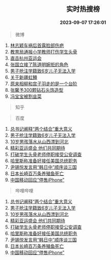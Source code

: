 <div align="center"><h2>实时热搜榜</h2><h4>2023-09-07 17:26:01</h4></div>

> 微博  

1. [林志颖车祸后首露脸部伤疤](https://s.weibo.com/weibo?q=%23%E6%9E%97%E5%BF%97%E9%A2%96%E8%BD%A6%E7%A5%B8%E5%90%8E%E9%A6%96%E9%9C%B2%E8%84%B8%E9%83%A8%E4%BC%A4%E7%96%A4%23&t=31&band_rank=1&Refer=top)<br />
2. [教育局通报小学教师打伤学生头骨](https://s.weibo.com/weibo?q=%23%E6%95%99%E8%82%B2%E5%B1%80%E9%80%9A%E6%8A%A5%E5%B0%8F%E5%AD%A6%E6%95%99%E5%B8%88%E6%89%93%E4%BC%A4%E5%AD%A6%E7%94%9F%E5%A4%B4%E9%AA%A8%23&t=31&band_rank=2&Refer=top)<br />
3. [直击杭州亚运会](https://s.weibo.com/weibo?q=%23%E7%9B%B4%E5%87%BB%E6%9D%AD%E5%B7%9E%E4%BA%9A%E8%BF%90%E4%BC%9A%23&t=31&band_rank=3&Refer=top)<br />
4. [张国立接了陈道明婉拒的角色](https://s.weibo.com/weibo?q=%23%E5%BC%A0%E5%9B%BD%E7%AB%8B%E6%8E%A5%E4%BA%86%E9%99%88%E9%81%93%E6%98%8E%E5%A9%89%E6%8B%92%E7%9A%84%E8%A7%92%E8%89%B2%23&t=31&band_rank=4&Refer=top)<br />
5. [男子抢注学籍致6岁儿子无法入学](https://s.weibo.com/weibo?q=%23%E7%94%B7%E5%AD%90%E6%8A%A2%E6%B3%A8%E5%AD%A6%E7%B1%8D%E8%87%B46%E5%B2%81%E5%84%BF%E5%AD%90%E6%97%A0%E6%B3%95%E5%85%A5%E5%AD%A6%23&t=31&band_rank=5&Refer=top)<br />
6. [关于新疆虹鳟](https://s.weibo.com/weibo?q=%E5%85%B3%E4%BA%8E%E6%96%B0%E7%96%86%E8%99%B9%E9%B3%9F&t=31&band_rank=6&Refer=top)<br />
7. [原来相柳和宫子羽走的是一个台阶](https://s.weibo.com/weibo?q=%23%E5%8E%9F%E6%9D%A5%E7%9B%B8%E6%9F%B3%E5%92%8C%E5%AE%AB%E5%AD%90%E7%BE%BD%E8%B5%B0%E7%9A%84%E6%98%AF%E4%B8%80%E4%B8%AA%E5%8F%B0%E9%98%B6%23&t=31&band_rank=7&Refer=top)<br />
8. [张馨予300颗钻石头饰造型](https://s.weibo.com/weibo?q=%23%E5%BC%A0%E9%A6%A8%E4%BA%88300%E9%A2%97%E9%92%BB%E7%9F%B3%E5%A4%B4%E9%A5%B0%E9%80%A0%E5%9E%8B%23&t=31&band_rank=8&Refer=top)<br />
9. [冯宝宝被割韭菜](https://s.weibo.com/weibo?q=%23%E5%86%AF%E5%AE%9D%E5%AE%9D%E8%A2%AB%E5%89%B2%E9%9F%AD%E8%8F%9C%23&t=31&band_rank=9&Refer=top)<br />

> 知乎  


> 百度  

1. [总书记阐释“两个结合”重大意义](https://www.baidu.com/s?wd=%E6%80%BB%E4%B9%A6%E8%AE%B0%E9%98%90%E9%87%8A%E2%80%9C%E4%B8%A4%E4%B8%AA%E7%BB%93%E5%90%88%E2%80%9D%E9%87%8D%E5%A4%A7%E6%84%8F%E4%B9%89&sa=fyb_news&rsv_dl=fyb_news)<br />
2. [男子抢注学籍致6岁儿子无法入学](https://www.baidu.com/s?wd=%E7%94%B7%E5%AD%90%E6%8A%A2%E6%B3%A8%E5%AD%A6%E7%B1%8D%E8%87%B46%E5%B2%81%E5%84%BF%E5%AD%90%E6%97%A0%E6%B3%95%E5%85%A5%E5%AD%A6&sa=fyb_news&rsv_dl=fyb_news)<br />
3. [10岁男孩落水从山西漂到河北](https://www.baidu.com/s?wd=10%E5%B2%81%E7%94%B7%E5%AD%A9%E8%90%BD%E6%B0%B4%E4%BB%8E%E5%B1%B1%E8%A5%BF%E6%BC%82%E5%88%B0%E6%B2%B3%E5%8C%97&sa=fyb_news&rsv_dl=fyb_news)<br />
4. [精彩亚运盛会 他们共同期待](https://www.baidu.com/s?wd=%E7%B2%BE%E5%BD%A9%E4%BA%9A%E8%BF%90%E7%9B%9B%E4%BC%9A+%E4%BB%96%E4%BB%AC%E5%85%B1%E5%90%8C%E6%9C%9F%E5%BE%85&sa=fyb_news&rsv_dl=fyb_news)<br />
5. [打破学生头骨老师停职接受公安调查](https://www.baidu.com/s?wd=%E6%89%93%E7%A0%B4%E5%AD%A6%E7%94%9F%E5%A4%B4%E9%AA%A8%E8%80%81%E5%B8%88%E5%81%9C%E8%81%8C%E6%8E%A5%E5%8F%97%E5%85%AC%E5%AE%89%E8%B0%83%E6%9F%A5&sa=fyb_news&rsv_dl=fyb_news)<br />
6. [哈里斯称准备好接任美国总统职务](https://www.baidu.com/s?wd=%E5%93%88%E9%87%8C%E6%96%AF%E7%A7%B0%E5%87%86%E5%A4%87%E5%A5%BD%E6%8E%A5%E4%BB%BB%E7%BE%8E%E5%9B%BD%E6%80%BB%E7%BB%9F%E8%81%8C%E5%8A%A1&sa=fyb_news&rsv_dl=fyb_news)<br />
7. [尹锡悦发言用“韩日中”顺序谈三国](https://www.baidu.com/s?wd=%E5%B0%B9%E9%94%A1%E6%82%A6%E5%8F%91%E8%A8%80%E7%94%A8%E2%80%9C%E9%9F%A9%E6%97%A5%E4%B8%AD%E2%80%9D%E9%A1%BA%E5%BA%8F%E8%B0%88%E4%B8%89%E5%9B%BD&sa=fyb_news&rsv_dl=fyb_news)<br />
8. [日本长崎百万条养殖鱼死亡](https://www.baidu.com/s?wd=%E6%97%A5%E6%9C%AC%E9%95%BF%E5%B4%8E%E7%99%BE%E4%B8%87%E6%9D%A1%E5%85%BB%E6%AE%96%E9%B1%BC%E6%AD%BB%E4%BA%A1&sa=fyb_news&rsv_dl=fyb_news)<br />
9. [中国移动回应“停售iPhone”](https://www.baidu.com/s?wd=%E4%B8%AD%E5%9B%BD%E7%A7%BB%E5%8A%A8%E5%9B%9E%E5%BA%94%E2%80%9C%E5%81%9C%E5%94%AEiPhone%E2%80%9D&sa=fyb_news&rsv_dl=fyb_news)<br />

> 哔哩哔哩  

1. [总书记阐释“两个结合”重大意义](https://www.baidu.com/s?wd=%E6%80%BB%E4%B9%A6%E8%AE%B0%E9%98%90%E9%87%8A%E2%80%9C%E4%B8%A4%E4%B8%AA%E7%BB%93%E5%90%88%E2%80%9D%E9%87%8D%E5%A4%A7%E6%84%8F%E4%B9%89&sa=fyb_news&rsv_dl=fyb_news)<br />
2. [男子抢注学籍致6岁儿子无法入学](https://www.baidu.com/s?wd=%E7%94%B7%E5%AD%90%E6%8A%A2%E6%B3%A8%E5%AD%A6%E7%B1%8D%E8%87%B46%E5%B2%81%E5%84%BF%E5%AD%90%E6%97%A0%E6%B3%95%E5%85%A5%E5%AD%A6&sa=fyb_news&rsv_dl=fyb_news)<br />
3. [10岁男孩落水从山西漂到河北](https://www.baidu.com/s?wd=10%E5%B2%81%E7%94%B7%E5%AD%A9%E8%90%BD%E6%B0%B4%E4%BB%8E%E5%B1%B1%E8%A5%BF%E6%BC%82%E5%88%B0%E6%B2%B3%E5%8C%97&sa=fyb_news&rsv_dl=fyb_news)<br />
4. [精彩亚运盛会 他们共同期待](https://www.baidu.com/s?wd=%E7%B2%BE%E5%BD%A9%E4%BA%9A%E8%BF%90%E7%9B%9B%E4%BC%9A+%E4%BB%96%E4%BB%AC%E5%85%B1%E5%90%8C%E6%9C%9F%E5%BE%85&sa=fyb_news&rsv_dl=fyb_news)<br />
5. [打破学生头骨老师停职接受公安调查](https://www.baidu.com/s?wd=%E6%89%93%E7%A0%B4%E5%AD%A6%E7%94%9F%E5%A4%B4%E9%AA%A8%E8%80%81%E5%B8%88%E5%81%9C%E8%81%8C%E6%8E%A5%E5%8F%97%E5%85%AC%E5%AE%89%E8%B0%83%E6%9F%A5&sa=fyb_news&rsv_dl=fyb_news)<br />
6. [哈里斯称准备好接任美国总统职务](https://www.baidu.com/s?wd=%E5%93%88%E9%87%8C%E6%96%AF%E7%A7%B0%E5%87%86%E5%A4%87%E5%A5%BD%E6%8E%A5%E4%BB%BB%E7%BE%8E%E5%9B%BD%E6%80%BB%E7%BB%9F%E8%81%8C%E5%8A%A1&sa=fyb_news&rsv_dl=fyb_news)<br />
7. [尹锡悦发言用“韩日中”顺序谈三国](https://www.baidu.com/s?wd=%E5%B0%B9%E9%94%A1%E6%82%A6%E5%8F%91%E8%A8%80%E7%94%A8%E2%80%9C%E9%9F%A9%E6%97%A5%E4%B8%AD%E2%80%9D%E9%A1%BA%E5%BA%8F%E8%B0%88%E4%B8%89%E5%9B%BD&sa=fyb_news&rsv_dl=fyb_news)<br />
8. [日本长崎百万条养殖鱼死亡](https://www.baidu.com/s?wd=%E6%97%A5%E6%9C%AC%E9%95%BF%E5%B4%8E%E7%99%BE%E4%B8%87%E6%9D%A1%E5%85%BB%E6%AE%96%E9%B1%BC%E6%AD%BB%E4%BA%A1&sa=fyb_news&rsv_dl=fyb_news)<br />
9. [中国移动回应“停售iPhone”](https://www.baidu.com/s?wd=%E4%B8%AD%E5%9B%BD%E7%A7%BB%E5%8A%A8%E5%9B%9E%E5%BA%94%E2%80%9C%E5%81%9C%E5%94%AEiPhone%E2%80%9D&sa=fyb_news&rsv_dl=fyb_news)<br />
